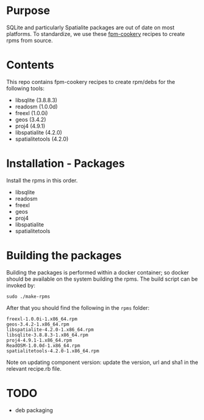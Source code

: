 Purpose
=======
SQLite and particularly Spatialite packages are out of date on most platforms. To standardize, we use these [fpm-cookery](https://github.com/bernd/fpm-cookery) recipes to create rpms from source.

Contents
========
This repo contains fpm-cookery recipes to create rpm/debs for the following tools:

- libsqlite (3.8.8.3)
- readosm (1.0.0d)
- freexl (1.0.0i)
- geos (3.4.2)
- proj4 (4.9.1)
- libspatialite (4.2.0)
- spatialitetools (4.2.0)

Installation - Packages
=======================
Install the rpms in this order.

- libsqlite
- readosm
- freexl
- geos
- proj4
- libspatialite
- spatialitetools

Building the packages
=====================
Building the packages is performed within a docker container; so docker should be available on the system building the rpms. The build script can be invoked by:

    sudo ./make-rpms

After that you should find the following in the `rpms` folder:

    freexl-1.0.0i-1.x86_64.rpm
    geos-3.4.2-1.x86_64.rpm
    libspatialite-4.2.0-1.x86_64.rpm
    libsqlite-3.8.8.3-1.x86_64.rpm
    proj4-4.9.1-1.x86_64.rpm
    ReadOSM-1.0.0d-1.x86_64.rpm
    spatialitetools-4.2.0-1.x86_64.rpm

Note on updating component version: update the version, url and sha1 in the relevant recipe.rb file.

TODO
====
- deb packaging
